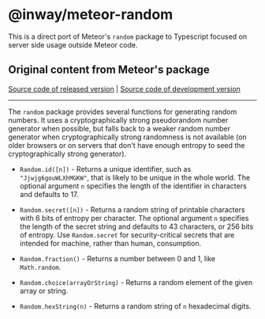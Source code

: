# @inway/meteor-random

This is a direct port of Meteor's `random` package to Typescript focused on server side usage outside Meteor code.

## Original content from Meteor's package

[Source code of released version](https://github.com/meteor/meteor/tree/master/packages/random) | [Source code of development version](https://github.com/meteor/meteor/tree/devel/packages/random)

---

The `random` package provides several functions for generating random
numbers. It uses a cryptographically strong pseudorandom number generator when
possible, but falls back to a weaker random number generator when
cryptographically strong randomness is not available (on older browsers or on
servers that don't have enough entropy to seed the cryptographically strong
generator).

- `Random.id([n])` - Returns a unique identifier, such as `"Jjwjg6gouWLXhMGKW"`, that is
  likely to be unique in the whole world. The optional argument `n`
  specifies the length of the identifier in characters and defaults to 17.

- `Random.secret([n])` - Returns a random string of printable characters with 6 bits of
  entropy per character. The optional argument `n` specifies the length of
  the secret string and defaults to 43 characters, or 256 bits of
  entropy. Use `Random.secret` for security-critical secrets that are
  intended for machine, rather than human, consumption.

- `Random.fraction()` - Returns a number between 0 and 1, like `Math.random`.

- `Random.choice(arrayOrString)` - Returns a random element of the given array or string.

- `Random.hexString(n)` - Returns a random string of `n` hexadecimal digits.
